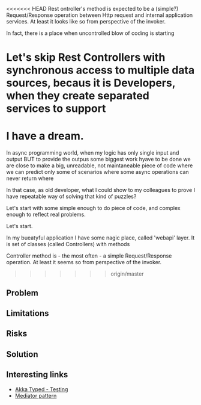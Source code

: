 <<<<<<< HEAD
Rest ontroller's method is expected to be a (simple?) Request/Response operation between Http request and internal application services. At least it looks like so from perspective of the invoker.

In fact, there is a place when uncontrolled blow of coding is starting

Let's skip Rest Controllers with synchronous access to multiple data sources, becaus it is 
Developers, when they create separated services to support
=======
# I have a dream.

In async programming world, when my logic has only single input and output
BUT
to provide the outpus some biggest work hyave to be done
we are close to make a big, unreadable, not maintaneable piece of code
where we can predict only some of scenarios
where some async operations can never return
where 

In that case, as old developer, what I could show to my colleagues to prove I have repeatable
way of solving that kind of puzzles?

Let's start with some simple enough to do piece of code, and complex enough to reflect real problems.

Let's start.

In my bueatyful application I have some nagic place, called 'webapi' layer. It is set of classes (called Controllers) with methods


Controller method is - the most often - a simple Request/Response operation. At least it seems so from perspective of the invoker.
>>>>>>> origin/master

## Problem

## Limitations

## Risks

## Solution

## Interesting links

- [Akka Typed - Testing](https://doc.akka.io/docs/akka/current/typed/testing.html#controlling-the-scheduler)
- [Mediator pattern](https://en.wikipedia.org/wiki/Mediator_pattern)

